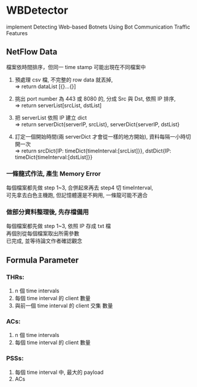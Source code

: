 # WBDetector
implement Detecting Web-based Botnets Using Bot Communication Traffic Features

## NetFlow Data
檔案依時間排序，但同一 time stamp 可能出現在不同檔案中
1. 預處理 csv 檔, 不完整的 row data 就丟掉,  
=> return dataList [{}...{}]

2. 挑出 port number 為 443 或 8080 的, 分成 Src 與 Dst, 依照 IP 排序,  
=> return serverList[srcList, dstList]

3. 把 serverList 依照 IP 建立 dict  
=> return serverDict{serverIP, srcList}, serverDict{serverIP, dstList}

4. 訂定一個開始時間(兩 serverDict 才會從一樣的地方開始), 資料每隔一小時切開一次  
=> return srcDict{IP: timeDict{timeInterval:[srcList]}}, dstDict{IP: timeDict{timeInterval:[dstList]}}

### 一條龍式作法, 產生 Memory Error
每個檔案都先做 step 1~3, 合併起來再去 step4 切 timeInterval,  
可先拿去白色主機跑, 但記憶體還是不夠用, 一條龍可能不適合

### 做部分資料整理後, 先存檔備用
每個檔案都先做 step 1~3, 依照 IP 存成 txt 檔  
再個別從每個檔案取出所需參數  
已完成, 並等待論文作者確認觀念

## Formula Parameter
### THRs: 
1. n 個 time intervals
2. 每個 time interval 的 client 數量
3. 與前一個 time interval 的 client 交集 數量

### ACs:
1. n 個 time intervals
2. 每個 time interval 的 client 數量

### PSSs:
1. 每個 time interval 中, 最大的 payload
2. ACs
